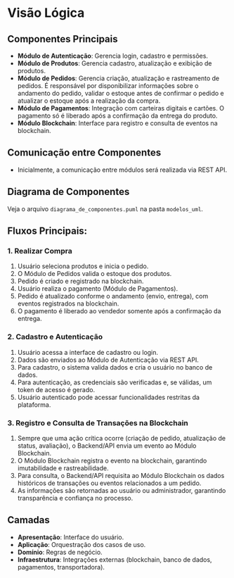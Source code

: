 # Visão Lógica

## Componentes Principais

- **Módulo de Autenticação**: Gerencia login, cadastro e permissões.
- **Módulo de Produtos**: Gerencia cadastro, atualização e exibição de produtos.
- **Módulo de Pedidos**: Gerencia criação, atualização e rastreamento de pedidos. É responsável por disponibilizar informações sobre o andamento do pedido, validar o estoque antes de confirmar o pedido e atualizar o estoque após a realização da compra.
- **Módulo de Pagamentos**: Integração com carteiras digitais e cartões. O pagamento só é liberado após a confirmação da entrega do produto.
- **Módulo Blockchain**: Interface para registro e consulta de eventos na blockchain.

## Comunicação entre Componentes

- Inicialmente, a comunicação entre módulos será realizada via REST API.

## Diagrama de Componentes

Veja o arquivo `diagrama_de_componentes.puml` na pasta `modelos_uml`.

## Fluxos Principais:  
### 1. Realizar Compra

1. Usuário seleciona produtos e inicia o pedido.
2. O Módulo de Pedidos valida o estoque dos produtos.
3. Pedido é criado e registrado na blockchain.
4. Usuário realiza o pagamento (Módulo de Pagamentos).
5. Pedido é atualizado conforme o andamento (envio, entrega), com eventos registrados na blockchain.
6. O pagamento é liberado ao vendedor somente após a confirmação da entrega.

### 2. Cadastro e Autenticação

1. Usuário acessa a interface de cadastro ou login.
2. Dados são enviados ao Módulo de Autenticação via REST API.
3. Para cadastro, o sistema valida dados e cria o usuário no banco de dados.
4. Para autenticação, as credenciais são verificadas e, se válidas, um token de acesso é gerado.
5. Usuário autenticado pode acessar funcionalidades restritas da plataforma.

### 3. Registro e Consulta de Transações na Blockchain

1. Sempre que uma ação crítica ocorre (criação de pedido, atualização de status, avaliação), o Backend/API envia um evento ao Módulo Blockchain.
2. O Módulo Blockchain registra o evento na blockchain, garantindo imutabilidade e rastreabilidade.
3. Para consulta, o Backend/API requisita ao Módulo Blockchain os dados históricos de transações ou eventos relacionados a um pedido.
4. As informações são retornadas ao usuário ou administrador, garantindo transparência e confiança no processo.

## Camadas

- **Apresentação**: Interface do usuário.
- **Aplicação**: Orquestração dos casos de uso.
- **Domínio**: Regras de negócio.
- **Infraestrutura**: Integrações externas (blockchain, banco de dados, pagamentos, transportadora).
